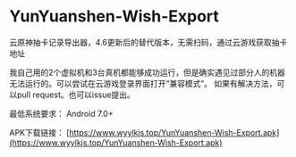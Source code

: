 # YunYuanshen-Wish-Export
云原神抽卡记录导出器，4.6更新后的替代版本，无需扫码，通过云游戏获取抽卡地址

我自己用的2个虚拟机和3台真机都能够成功运行，但是确实遇见过部分人的机器无法运行的。可以尝试在云游戏登录界面打开“兼容模式”。
如果有解决方法，可以pull request。也可以issue提出。

最低系统要求：
Android 7.0+

APK下载链接：
[https://www.wyylkjs.top/YunYuanshen-Wish-Export.apk](https://www.wyylkjs.top/YunYuanshen-Wish-Export.apk)
